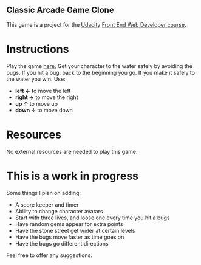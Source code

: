 ## Classic Arcade Game Clone
This game is a project for the [Udacity](https://udacity.com) [Front End Web Developer course](https://udacity.com/course/front-end-web-developer-nanodegree--nd001/).

# Instructions
Play the game [here.](https://tommcginty.github.io/frontend-nanodegree-arcade-game/)
Get your character to the water safely by avoiding the bugs.
If you hit a bug, back to the beginning you go. If you make it safely to the water you win.
Use:
* **left ←** to move the left
* **right →** to move the right
* **up ↑** to move up
* **down ↓** to move down

# Resources
No external resources are needed to play this game.

# This is a work in progress
Some things I plan on adding:
* A score keeper and timer
* Ability to change character avatars
* Start with three lives, and loose one every time you hit a bugs
* Have random gems appear for extra points
* Have the stone street get wider at certain levels
* Have the bugs move faster as time goes on
* Have the bugs go different directions

Feel free to offer any suggestions.
